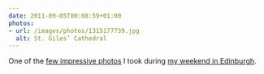 ```yaml
---
date: 2011-09-05T00:08:59+01:00
photos:
- url: /images/photos/1315177739.jpg
  alt: St. Giles’ Cathedral
---
```

One of the [few impressive photos][1] I took during [my weekend in Edinburgh][2].

[1]: https://www.flickr.com/photos/tiepz/sets/72157627469803873/
[2]: /2011/08/edinburgh_fringe
